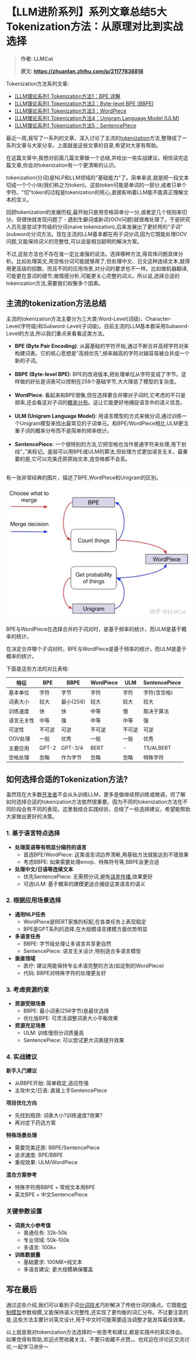 # 【LLM进阶系列】系列文章总结5大Tokenization方法：从原理对比到实战选择
> **作者: LLMCat​**
> 
> **原文: https://zhuanlan.zhihu.com/p/21177838818**

Tokenization方法系列文章:

*   [\[LLM理论系列\] Tokenization方法1：BPE 详解](https://zhuanlan.zhihu.com/p/20877214508)
*   [\[LLM理论系列\] Tokenization方法2：Byte-level BPE (BBPE)](https://zhuanlan.zhihu.com/p/20932759954)
*   [\[LLM理论系列\] Tokenization方法3：WordPiece](https://zhuanlan.zhihu.com/p/21052436181)
*   [\[LLM理论系列\] Tokenization方法4：Unigram Language Model (ULM)](https://zhuanlan.zhihu.com/p/21062260659)
*   [\[LLM理论系列\] Tokenization方法5：SentencePiece](https://zhuanlan.zhihu.com/p/21175209013)

最近一周,我写了一系列的文章，深入讨论了主流的[tokenization](https://zhida.zhihu.com/search?content_id=253258002&content_type=Article&match_order=1&q=tokenization&zhida_source=entity)方法,整理成了一系列文章与大家分享。上面就是这些文章的目录,希望对大家有帮助。

在这篇文章中,我想对前面几篇文章做一个总结,并给出一些实战建议。相信读完这篇文章,你会对tokenization有一个更清晰的认识。

tokenization(分词)是NLP和LLM领域的"基础能力"了。简单来说,就是把一段文本切成一个个小块(我们称之为token)。这些token可能是单词的一部分,或者只单个字符。"切"token的过程是tokenization的核心,直接影响着LLM能不能真正理解文本的含义。

回顾tokenization的发展历程,最开始只是用空格简单分一分,或者定几个规则来切分。但很快就发现问题了 - 遇到生僻词或新词(OOV问题)就很难处理了。于是研究人员先是尝试字符级的分词(naive tokenization),后来发展出了更好用的"子词"(subword)分词方法。现在主流的LLM基本都在用子词分词,因为它既能处理OOV问题,又能保持词义的完整性,可以说是相当聪明的解决方案。

不过,这些方法也不存在谁一定比谁强的说法。选择哪种方法,得具体问题具体分析。比如处理英文,用空格分词可能就够用了;但处理中文、日文这种连续文本,就得用更高级的招数。而且不同的应用场景,对分词的要求也不一样。比如做机器翻译,可能更在意词的细节;做情感分析,可能更关心完整的词义。所以说,选择合适的tokenization方法,需要我们权衡多个因素。

**主流的tokenization方法总结**
-----------------------

主流的tokenization方法主要分为三大类:Word-Level(词级)、Character-Level(字符级)和Subword-Level(子词级)。目前主流的LLM基本都采用Subword-Level的方法,所以我们重点来看看这类方法。

*   **BPE (Byte Pair Encoding)**: 从最基础的字符开始,通过不断合并高频字符对来构建词表。它的核心思想是"高频优先",频率越高的字符对越容易被合并成一个新的子词。  
     
*   **BBPE (Byte-level BPE)**: BPE的改进版本,把处理单位从字符变成了字节。这样做的好处是词表可以控制在256个基础字节,大大降低了模型的复杂度。  
     
*   **WordPiece**: 看起来和BPE很像,但在选择要合并哪对子词时,它考虑的不只是频率,还会看这对子词的[概率分布](https://zhida.zhihu.com/search?content_id=253258002&content_type=Article&match_order=1&q=%E6%A6%82%E7%8E%87%E5%88%86%E5%B8%83&zhida_source=entity)。这让它能更好地捕捉语言中的语义信息。  
     
*   **ULM (Unigram Language Model)**: 用语言模型的方式来做分词,通过训练一个Unigram模型来找出最常见的子词单元。和BPE/WordPiece相比,ULM更注重子词的概率分布而不是简单的频率统计。  
     
*   **SentencePiece**: 一个很特别的方法,它把空格也当作普通字符来处理,用下划线"\_"来标记。底层可以用BPE或ULM的算法,但处理方式更加语言无关。最重要的是,它可以完美还原原始文本,连空格都不会丢。  
     

有一张非常经典的图片，描述了BPE,WordPiece和Unigram的区别。

![](【LLM进阶系列】系列文章总结5大Tokenization方.jpg)

BPE与WordPiece在选择合并的子词对时，是基于频率的统计，而ULM是基于概率的统计。

在决定合并哪个子词对时，BPE与WordPiece是基于频率的统计，而ULM是基于概率的统计。

下面是这些方法的对比表格:

| 特征  | BPE | BBPE | WordPiece | ULM | SentencePiece |
| --- | --- | --- | --- | --- | --- |
| 基本单位 | 字符  | 字节  | 字符  | 字符  | 字符(含空格) |
| 词表大小 | 较大  | 最小(256) | 较大  | 较大  | 较大  |
| 训练速度 | 快   | 快   | 中等  | 慢   | 取决于算法 |
| 语言无关性 | 中等  | 强   | 中等  | 中等  | 强   |
| 可逆性 | 不可逆 | 可逆  | 不可逆 | 不可逆 | 可逆  |
| OOV处理 | 一般  | 优秀  | 一般  | 一般  | 优秀  |
| 主要应用 | GPT-2 | GPT-3/4 | BERT | \-  | T5/ALBERT |
| 空格处理 | 忽略  | 作为字节 | 忽略  | 忽略  | 特殊字符 |

**如何选择合适的Tokenization方法?**
--------------------------

虽然现在大多数[开发者](https://zhida.zhihu.com/search?content_id=253258002&content_type=Article&match_order=1&q=%E5%BC%80%E5%8F%91%E8%80%85&zhida_source=entity)不会从头训练LLM，更多是做继续预训练或微调，但了解如何选择合适的tokenization方法依然很重要。因为不同的tokenization方法在不同阶段会有不同的表现。这里我结合实践经验，总结了一些选择建议，希望能帮助大家做出更好的决策。

### **1\. 基于语言特点选择**

*   **处理英语等有明显分隔符的语言**
    *   首选BPE/WordPiece: 这类语言词边界清晰,用基础方法就能达到不错效果
    *   考虑BBPE: 如果需要处理emoji、特殊符号等,BBPE会更合适
*   **处理中文/日语等连续文本**
    *   优先SentencePiece: 无需预分词,避免[误差传播](https://zhida.zhihu.com/search?content_id=253258002&content_type=Article&match_order=1&q=%E8%AF%AF%E5%B7%AE%E4%BC%A0%E6%92%AD&zhida_source=entity),效果更好
    *   可选ULM: 基于概率的建模更适合捕捉这类语言的语义

### **2\. 根据应用场景选择**

*   **通用NLP任务**
    *   WordPiece是BERT家族的标配,在各类任务上表现稳定
    *   BPE是GPT系列的选择,在大规模语言建模方面优势明显
*   **多语言任务**
    *   BBPE: 字节级处理让多语言共享更自然
    *   SentencePiece: 语言无关设计,特别适合多语言模型
*   **垂直领域**
    *   医疗: 建议用能保持专业术语完整的方法(如定制的WordPiece)
    *   代码: BBPE对特殊字符的处理更友好

### **3\. 考虑资源约束**

*   **资源受限场景**
    *   BBPE: 最小词表(256字节)是最优选择
    *   优化版BPE: 可灵活调整词表大小平衡效果
*   **资源充足场景**
    *   ULM: 训练慢但分词质量高
    *   SentencePiece: 可以尝试更大词表提升效果

### **4\. 实战建议**

**新手入门建议**

*   从BBPE开始: 简单稳定,适应性强
*   主攻中文/日语: 直接上手SentencePiece

**项目优化方向**

*   先找到瓶颈: 词表大小?训练速度?效果?
*   再对症下药选方案

**特殊场景处理**

*   需要完美还原: BBPE/SentencePiece
*   追求速度: BPE/BBPE
*   重视效果: ULM/WordPiece

**混合方案参考**

*   特殊字符用BBPE + 常规文本用BPE
*   英文BPE + 中文SentencePiece

### **关键参数设置**

*   **词表大小参考值**
    *   普通任务: 32k-50k
    *   专业领域: 50k-100k
    *   多语言: 100k+
*   **训练数据量**
    *   基础要求: 100MB+纯文本
    *   多语言建议: 更大规模确保覆盖

**写在最后**
--------

通过这些介绍,我们可以看到子词[分词技术](https://zhida.zhihu.com/search?content_id=253258002&content_type=Article&match_order=1&q=%E5%88%86%E8%AF%8D%E6%8A%80%E6%9C%AF&zhida_source=entity)巧妙解决了传统分词的痛点。它既能[控制模型](https://zhida.zhihu.com/search?content_id=253258002&content_type=Article&match_order=1&q=%E6%8E%A7%E5%88%B6%E6%A8%A1%E5%9E%8B&zhida_source=entity)参数规模,又能保持语义完整性,还实现了更均衡的词汇分布。不过要注意的是,这些方法主要针对英文设计,用于中文时可能需要适当调整才能发挥最佳效果。

以上就是我对tokenization方法选择的一些思考和建议,都是实践中的真实体会。如果觉得有帮助,欢迎点赞收藏关注，不要只收藏不点赞。。也欢迎在评论区交流讨论,一起学习进步～